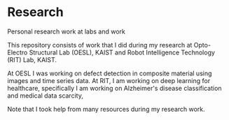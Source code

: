 # Research
Personal research work at labs and work 

This repository consists of work that I did during my research at Opto-Electro Structural Lab (OESL), KAIST and Robot Intelligence Technology (RIT) Lab, KAIST.

At OESL I was working on defect detection in composite material using images and time series data.
At RIT, I am working on deep learning for healthcare, specifically I am working on Alzheimer's disease classification and medical data scarcity,

Note that I took help from many resources during my research work.
